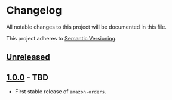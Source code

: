 # Changelog
All notable changes to this project will be documented in this file.

This project adheres to [Semantic Versioning](https://semver.org/spec/v2.0.0.html).

## [Unreleased](https://github.com/alexdlaird/amazon-orders-python/compare/1.0.0...HEAD)

## [1.0.0](https://github.com/alexdlaird/amazon-orders-python/releases/tag/1.0.0) - TBD
- First stable release of `amazon-orders`.
